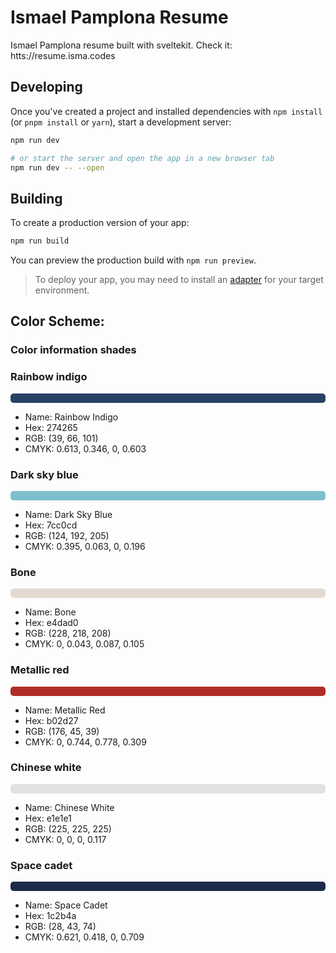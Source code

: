 # Ismael Pamplona Resume

Ismael Pamplona resume built with sveltekit. Check it: htts://resume.isma.codes

## Developing

Once you've created a project and installed dependencies with `npm install` (or `pnpm install` or `yarn`), start a development server:

```bash
npm run dev

# or start the server and open the app in a new browser tab
npm run dev -- --open
```

## Building

To create a production version of your app:

```bash
npm run build
```

You can preview the production build with `npm run preview`.

> To deploy your app, you may need to install an [adapter](https://kit.svelte.dev/docs/adapters) for your target environment.

## Color Scheme:

### Color information shades

### Rainbow indigo

<span style="display: flex; width: 100%; height: 15px;  background: #274265; border-radius: 5px"></span>

- Name: Rainbow Indigo
- Hex: 274265
- RGB: (39, 66, 101)
- CMYK: 0.613, 0.346, 0, 0.603

### Dark sky blue

<span style="display: flex; width: 100%; height: 15px;  background: #7cc0cd; border-radius: 5px"></span>

- Name: Dark Sky Blue
- Hex: 7cc0cd
- RGB: (124, 192, 205)
- CMYK: 0.395, 0.063, 0, 0.196

### Bone

<span style="display: flex; width: 100%; height: 15px;  background: #e4dad0; border-radius: 5px"></span>

- Name: Bone
- Hex: e4dad0
- RGB: (228, 218, 208)
- CMYK: 0, 0.043, 0.087, 0.105

### Metallic red

<span style="display: flex; width: 100%; height: 15px;  background: #b02d27; border-radius: 5px"></span>

- Name: Metallic Red
- Hex: b02d27
- RGB: (176, 45, 39)
- CMYK: 0, 0.744, 0.778, 0.309

### Chinese white

<span style="display: flex; width: 100%; height: 15px;  background: #e1e1e1; border-radius: 5px"></span>

- Name: Chinese White
- Hex: e1e1e1
- RGB: (225, 225, 225)
- CMYK: 0, 0, 0, 0.117

### Space cadet

<span style="display: flex; width: 100%; height: 15px;  background: #1c2b4a; border-radius: 5px"></span>

- Name: Space Cadet
- Hex: 1c2b4a
- RGB: (28, 43, 74)
- CMYK: 0.621, 0.418, 0, 0.709

